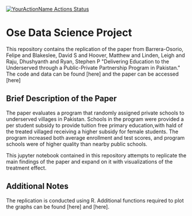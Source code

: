 [![YourActionName Actions Status](https://github.com/OpenSourceEconomics/ose-data-science-course-project-Abraham-newbie/blob/master/.github/workflows/ci.yml/badge.svg)](https://github.com/OpenSourceEconomics/ose-data-science-course-project-Abraham-newbie/actions)

# Ose Data Science Project


This repository contains the replication of the paper from Barrera-Osorio, Felipe and Blakeslee, David S and Hoover, Matthew and Linden, Leigh and Raju, Dhushyanth and Ryan, Stephen P "Delivering Education to the Underserved through a Public-Private Partnership Program in Pakistan." The code and data can be found [here] and the paper can be accessed [here]

## Brief Description of the Paper

The paper evaluates a program that randomly assigned private schools to underserved villages in Pakistan. Schools in the program were provided a per student subsidy to provide tuition free primary education,with hald of the treated villaged receiving a higher subsidy for female students. The program increased both average enrollment and test scores, and program schools were of higher quality than nearby public schools.

This jupyter notebook contained in this repository attempts to replicate the main findings of the paper and expand on it with visualizations of the treatment effect.

## Additional Notes

The replication is conducted using R. Additional functions required to plot the graphs can be found [here] and [here].




